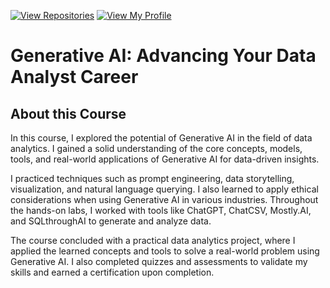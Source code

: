 [![View Repositories](https://img.shields.io/badge/View-My_Repositories-blue?logo=GitHub)](https://github.com/Yulia-Momotyuk?tab=repositories)
[![View My Profile](https://img.shields.io/badge/View-My_Profile-green?logo=GitHub)](https://github.com/Yulia-Momotyuk)
# Generative AI: Advancing Your Data Analyst Career

## About this Course
In this course, I explored the potential of Generative AI in the field of data analytics. I gained a solid understanding of the core concepts, models, tools, and real-world applications of Generative AI for data-driven insights.

I practiced techniques such as prompt engineering, data storytelling, visualization, and natural language querying. I also learned to apply ethical considerations when using Generative AI in various industries. Throughout the hands-on labs, I worked with tools like ChatGPT, ChatCSV, Mostly.AI, and SQLthroughAI to generate and analyze data.

The course concluded with a practical data analytics project, where I applied the learned concepts and tools to solve a real-world problem using Generative AI. I also completed quizzes and assessments to validate my skills and earned a certification upon completion.
